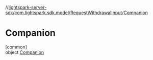 //[lightspark-server-sdk](../../../../index.md)/[com.lightspark.sdk.model](../../index.md)/[RequestWithdrawalInput](../index.md)/[Companion](index.md)

# Companion

[common]\
object [Companion](index.md)
